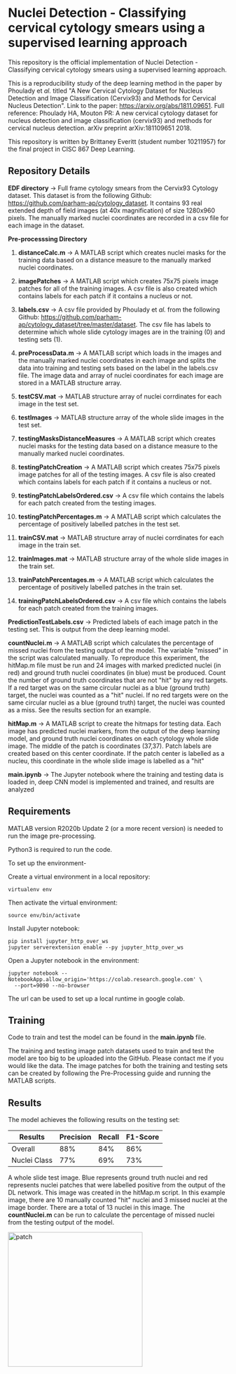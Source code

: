 # Nuclei Detection - Classifying cervical cytology smears using a supervised learning approach 

This repository is the official implementation of Nuclei Detection - Classifying cervical cytology smears using a supervised learning approach. 

This is a reproducibility study of the deep learning method in the paper by Phoulady et _al._ titled "A New Cervical Cytology Dataset for Nucleus Detection and Image Classification (Cervix93) and Methods for Cervical Nucleus Detection". Link to the paper: https://arxiv.org/abs/1811.09651. Full reference: Phoulady HA, Mouton PR: A new cervical cytology dataset for nucleus detection and image classification (cervix93) and methods for cervical nucleus detection. arXiv preprint arXiv:181109651 2018. 

This repository is written by Brittaney Everitt (student number 10211957) for the final project in CISC 867 Deep Learning. 

## Repository Details 

**EDF directory** → Full frame cytology smears from the Cervix93 Cytology dataset. This dataset is from the following Github: https://github.com/parham-ap/cytology_dataset. It contains 93 real extended depth of field images (at 40x magnification) of size 1280x960 pixels. The manually marked nuclei coordinates are recorded in a csv file for each image in the dataset. 

**Pre-processsing Directory**

  1. **distanceCalc.m** → A MATLAB script which creates nuclei masks for the training data based on a distance  measure to the manually marked nuclei coordinates. 

  2. **imagePatches** → A MATLAB script which creates 75x75 pixels image patches for all of the training images. A csv file is also created which contains labels for each patch if it contains a nucleus or not. 

  3. **labels.csv** → A csv file provided by Phoulady et _al._ from the following Github: https://github.com/parham-ap/cytology_dataset/tree/master/dataset. The csv file has labels to determine which whole slide cytology images are in the training (0) and testing sets (1). 

  4. **preProcessData.m** → A MATLAB script which loads in the images and the manually marked nuclei coordinates in each image and splits the data into training and testing sets based on the label in the labels.csv file. The image data and array of nuclei coordinates for each image are stored in a MATLAB structure array. 

  5. **testCSV.mat** → MATLAB structure array of nuclei corrdinates for each image in the test set. 

  6. **testImages** → MATLAB structure array of the whole slide images in the test set.

  7. **testingMasksDistanceMeasures** → A MATLAB script which creates nuclei masks for the testing data based on a distance measure to the manually marked nuclei coordinates. 
  
  8. **testingPatchCreation** → A MATLAB script which creates 75x75 pixels image patches for all of the testing images. A csv file is also created which contains labels for each patch if it contains a nucleus or not. 

  9. **testingPatchLabelsOrdered.csv** → A csv file which contains the labels for each patch created from the testing images. 

  10. **testingPatchPercentages.m** → A MATLAB script which calculates the percentage of positively labelled patches in the test set. 

  11. **trainCSV.mat** → MATLAB structure array of nuclei corrdinates for each image in the train set.

  12. **trainImages.mat** → MATLAB structure array of the whole slide images in the train set.

  13. **trainPatchPercentages.m** → A MATLAB script which calculates the percentage of positively labelled patches in the train set. 

  14. **trainingPatchLabelsOrdered.csv** → A csv file which contains the labels for each patch created from the training images. 


**PredictionTestLabels.csv** → Predicted labels of each image patch in the testing set. This is output from the deep learning model. 

**countNuclei.m** → A MATLAB script which calculates the percentage of missed nuclei from the testing output of the model. The variable "missed" in the script was calculated manually. To reproduce this experiment, the hitMap.m file must be run and 24 images with marked predicted nuclei (in red) and ground truth nuclei coordinates (in blue) must be produced. Count the number of ground truth coordinates that are not "hit" by any red targets. If a red target was on the same circular nuclei as a blue (ground truth) target, the nuclei was counted as a "hit" nuclei. If no red targets were on the same circular nuclei as a blue (ground truth) target, the nuclei was counted as a miss. See the results section for an example. 

**hitMap.m** → A MATLAB script to create the hitmaps for testing data. Each image has predicted nuclei markers, from the output of the deep learning model, and ground truth nuclei coordinates on each cytology whole slide image. The middle of the patch is coordinates (37,37). Patch labels are created based on this center coordinate. If the patch center is labelled as a nucleu, this coordinate in the whole slide image is labelled as a "hit"

**main.ipynb** → The Jupyter notebook where the training and testing data is loaded in, deep CNN model is implemented and trained, and results are analyzed


## Requirements

MATLAB version R2020b Update 2 (or a more recent version) is needed to run the image pre-processing. 

Python3 is required to run the code. 

To set up the environment- 

Create a virtual environment in a local repository:

```setup
virtualenv env
```
Then activate the virtual environment: 
```setup
source env/bin/activate
```
Install Jupyter notebook: 
```setup
pip install jupyter_http_over_ws 
jupyter serverextension enable --py jupyter_http_over_ws
```
Open a Jupyter notebook in the environment: 
```setup
jupyter notebook --NotebookApp.allow_origin='https://colab.research.google.com' \
  --port=9090 --no-browser
```
The url can be used to set up a local runtime in google colab. 



## Training

Code to train and test the model can be found in the **main.ipynb** file.

The training and testing image patch datasets used to train and test the model are too big to be uploaded into the GitHub. Please contact me if you would like the data. The image patches for both the training and testing sets can be created by following the Pre-Processing guide and running the MATLAB scripts. 
 

## Results

The model achieves the following results on the testing set:

| Results      |  Precision |  Recall |  F1-Score |
| ------------ | ---------- | ------- | --------- |  
| Overall      |    88%     |   84%   |    86%    | 
| Nuclei Class |    77%     |   69%   |    73%    |  


A whole slide test image. Blue represents ground truth nuclei and red represents nuclei patches that were labelled positive from the output of the DL network. This image was created in the hitMap.m script. In this example image, there are 10 manually counted "hit" nuclei and 3 missed nuclei at the image border. There are a total of 13 nuclei in this image. The **countNuclei.m** can be run to calculate the percentage of missed nuclei from the testing output of the model. 

<img width="307" alt="patch" src="https://user-images.githubusercontent.com/47262723/115133722-4c7dd780-9fd8-11eb-96b2-123fa18c4b15.png">



